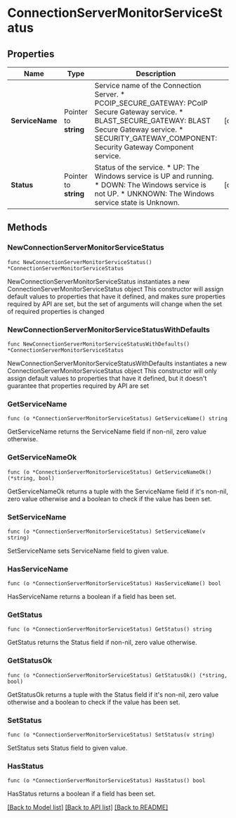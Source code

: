 # ConnectionServerMonitorServiceStatus

## Properties

Name | Type | Description | Notes
------------ | ------------- | ------------- | -------------
**ServiceName** | Pointer to **string** | Service name of the Connection Server. * PCOIP_SECURE_GATEWAY: PCoIP Secure Gateway service. * BLAST_SECURE_GATEWAY: BLAST Secure Gateway service. * SECURITY_GATEWAY_COMPONENT: Security Gateway Component service. | [optional] 
**Status** | Pointer to **string** | Status of the service. * UP: The Windows service is UP and running. * DOWN: The Windows service is not UP. * UNKNOWN: The Windows service state is Unknown. | [optional] 

## Methods

### NewConnectionServerMonitorServiceStatus

`func NewConnectionServerMonitorServiceStatus() *ConnectionServerMonitorServiceStatus`

NewConnectionServerMonitorServiceStatus instantiates a new ConnectionServerMonitorServiceStatus object
This constructor will assign default values to properties that have it defined,
and makes sure properties required by API are set, but the set of arguments
will change when the set of required properties is changed

### NewConnectionServerMonitorServiceStatusWithDefaults

`func NewConnectionServerMonitorServiceStatusWithDefaults() *ConnectionServerMonitorServiceStatus`

NewConnectionServerMonitorServiceStatusWithDefaults instantiates a new ConnectionServerMonitorServiceStatus object
This constructor will only assign default values to properties that have it defined,
but it doesn't guarantee that properties required by API are set

### GetServiceName

`func (o *ConnectionServerMonitorServiceStatus) GetServiceName() string`

GetServiceName returns the ServiceName field if non-nil, zero value otherwise.

### GetServiceNameOk

`func (o *ConnectionServerMonitorServiceStatus) GetServiceNameOk() (*string, bool)`

GetServiceNameOk returns a tuple with the ServiceName field if it's non-nil, zero value otherwise
and a boolean to check if the value has been set.

### SetServiceName

`func (o *ConnectionServerMonitorServiceStatus) SetServiceName(v string)`

SetServiceName sets ServiceName field to given value.

### HasServiceName

`func (o *ConnectionServerMonitorServiceStatus) HasServiceName() bool`

HasServiceName returns a boolean if a field has been set.

### GetStatus

`func (o *ConnectionServerMonitorServiceStatus) GetStatus() string`

GetStatus returns the Status field if non-nil, zero value otherwise.

### GetStatusOk

`func (o *ConnectionServerMonitorServiceStatus) GetStatusOk() (*string, bool)`

GetStatusOk returns a tuple with the Status field if it's non-nil, zero value otherwise
and a boolean to check if the value has been set.

### SetStatus

`func (o *ConnectionServerMonitorServiceStatus) SetStatus(v string)`

SetStatus sets Status field to given value.

### HasStatus

`func (o *ConnectionServerMonitorServiceStatus) HasStatus() bool`

HasStatus returns a boolean if a field has been set.


[[Back to Model list]](../README.md#documentation-for-models) [[Back to API list]](../README.md#documentation-for-api-endpoints) [[Back to README]](../README.md)



